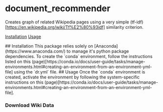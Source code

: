 # document_recommender
Creates graph of related Wikipedia pages using a very simple (tf-idf)[https://en.wikipedia.org/wiki/Tf%E2%80%93idf] similarity criterion.

[Installation](#installation)
[Usage](#usage)

<a name="installation"/>
## Installation
This package relies solely on [Anaconda](https://www.anaconda.com/) to manage it's python package dependencies.
To create the `conda` environment, follow the instructions listed on this (page)[https://conda.io/docs/user-guide/tasks/manage-environments.html#creating-an-environment-from-an-environment-yml-file] using the `dr.yml` file.

<a name="usage"/>
## Usage
Once the `conda` environment is created, activate the environment by following the system-specific instructions on this (page)[https://conda.io/docs/user-guide/tasks/manage-environments.html#creating-an-environment-from-an-environment-yml-file].

### Download Wiki Data
